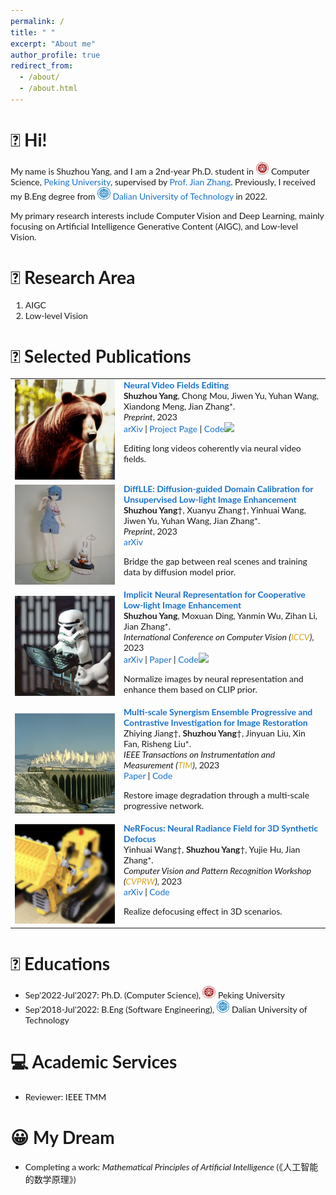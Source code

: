 ```yaml
---
permalink: /
title: " "
excerpt: "About me"
author_profile: true
redirect_from: 
  - /about/
  - /about.html
---
```


# 👋 Hi!
My name is Shuzhou Yang, and I am a 2nd-year Ph.D. student in <img src="/files/PKU.png" alt="PKU" width="20.842" height="20"> Computer Science, [Peking University](https://www.pku.edu.cn/), supervised by [Prof. Jian Zhang](https://jianzhang.tech/). Previously, I received my B.Eng degree from <img src="/files/DLUT.png" alt="DLUT" width="20.842" height="20"> [Dalian University of Technology](https://en.dlut.edu.cn/) in 2022.

My primary research interests include Computer Vision and Deep Learning, mainly focusing on Artificial Intelligence Generative Content (AIGC), and Low-level Vision.

# 📜 Research Area
1. AIGC
2. Low-level Vision

# 📝 Selected Publications
<style type="text/css">
    /* Color scheme stolen from Sergey Karayev */
    a {
    color: #1772d0;
    text-decoration:none !important;
    }
    a:focus, a:hover {
    color: #f09228;
    text-decoration:none !important;
    }
    table,td,th,tr{
    	border:none !important;
    }
    body,td,th,tr,p,a {
    font-family: 'Lato', Verdana, Helvetica, sans-serif;
    font-size: 14px
    }
    strong {
    font-family: 'Lato', Verdana, Helvetica, sans-serif;
    font-size: 14px;
    }
    heading {
    font-family: 'Lato', Verdana, Helvetica, sans-serif;
    font-size: 22px;
    }
    papertitle {
    font-family: 'Lato', Verdana, Helvetica, sans-serif;
    font-size: 14px;
    font-weight: 700
    }
    papertitle_just {
    font-family: 'Lato', Verdana, Helvetica, sans-serif;
    font-size: 14px;
    font-weight: 700;
    text-align: justify
    }
    name {
    font-family: 'Lato', Verdana, Helvetica, sans-serif;
    font-size: 32px;
    }
    .one
    {
    width: 160px;
    height: 160px;
    position: relative;
    }
    .two
    {
    width: 160px;
    height: 160px;
    position: absolute;
    transition: opacity .2s ease-in-out;
    -moz-transition: opacity .2s ease-in-out;
    -webkit-transition: opacity .2s ease-in-out;
    }
    .fade {
     transition: opacity .2s ease-in-out;
     -moz-transition: opacity .2s ease-in-out;
     -webkit-transition: opacity .2s ease-in-out;
    }
    span.highlight {
        background-color: #ffffd0;
    }
</style>
<!-- ################################  CONTENT START  ##################################################-->
<table width="100%" align="center" border="0" cellspacing="0" cellpadding="10">
<tbody>
<!-- ###################################################################################################-->
<tr onmouseout="nvedit_stop()" onmouseover="nvedit_start()" >
<td width="20%">
<div class="one">
<div class="two" id = 'nvedit_image'><img src='./files/nvedit_after.gif'></div>
<img src='./files/nvedit_before.gif'>
</div>
<script type="text/javascript">
function nvedit_start() {
document.getElementById('nvedit_image').style.opacity = "1";
}
function nvedit_stop() {
document.getElementById('nvedit_image').style.opacity = "0";
}
nvedit_stop()
</script>
</td>
<td valign="top" width="80%">
  <a href="https://arxiv.org/abs/2312.08882">
    <papertitle_just>Neural Video Fields Editing</papertitle_just>     
  </a>
  <br>
  <strong>Shuzhou Yang</strong>, Chong Mou, Jiwen Yu, Yuhan Wang, Xiandong Meng, Jian Zhang*.
  <br>
<em>Preprint</em>, 2023 <br>
<a href="https://arxiv.org/abs/2312.08882">arXiv</a>
|
<a href="https://nvedit.github.io/">Project Page</a>
|
<a href="https://github.com/Ysz2022/NVEdit">Code<img src="https://img.shields.io/github/stars/Ysz2022/NVEdit?style=social&label=Stars"></a>
<p></p>
<p>Editing long videos coherently via neural video fields.</p>
</td>
</tr>
<!-- ###################################################################################################-->
  
<!-- ###################################################################################################-->
<tr onmouseout="difflle_stop()" onmouseover="difflle_start()" >
<td width="20%">
<div class="one">
<div class="two" id = 'difflle_image'><img src='./files/difflle_after.png'></div>
<img src='./files/difflle_before.png'>
</div>
<script type="text/javascript">
function difflle_start() {
document.getElementById('difflle_image').style.opacity = "1";
}
function difflle_stop() {
document.getElementById('difflle_image').style.opacity = "0";
}
difflle_stop()
</script>
</td>
<td valign="top" width="80%">
  <a href="https://arxiv.org/abs/2308.09279">
    <papertitle_just>DiffLLE: Diffusion-guided Domain Calibration for Unsupervised Low-light Image Enhancement</papertitle_just>     
  </a>
  <br>
  <strong>Shuzhou Yang</strong>†, Xuanyu Zhang†, Yinhuai Wang, Jiwen Yu, Yuhan Wang, Jian Zhang*.
  <br>
<em>Preprint</em>, 2023 <br>
<a href="https://arxiv.org/abs/2308.09279">arXiv</a>
<p></p>
<p>Bridge the gap between real scenes and training data by diffusion model prior.</p>
</td>
</tr>
<!-- ###################################################################################################-->

<!-- ###################################################################################################-->
<tr onmouseout="nerco_stop()" onmouseover="nerco_start()" >
<td width="20%">
<div class="one">
<div class="two" id = 'nerco_image'><img src='./files/nerco_after.png'></div>
<img src='./files/nerco_before.png'>
</div>
<script type="text/javascript">
function nerco_start() {
document.getElementById('nerco_image').style.opacity = "1";
}
function nerco_stop() {
document.getElementById('nerco_image').style.opacity = "0";
}
nerco_stop()
</script>
</td>
<td valign="top" width="80%">
  <a href="https://openaccess.thecvf.com/content/ICCV2023/html/Yang_Implicit_Neural_Representation_for_Cooperative_Low-light_Image_Enhancement_ICCV_2023_paper.html">
    <papertitle_just>Implicit Neural Representation for Cooperative Low-light Image Enhancement</papertitle_just>     
  </a>
  <br>
  <strong>Shuzhou Yang</strong>, Moxuan Ding, Yanmin Wu, Zihan Li, Jian Zhang*.
  <br>
<em>International Conference on Computer Vision (<font color=GoldenRod>ICCV</font>)</em>, 2023 <br>
<a href="https://arxiv.org/abs/2303.11722">arXiv</a>
|
<a href="https://openaccess.thecvf.com/content/ICCV2023/html/Yang_Implicit_Neural_Representation_for_Cooperative_Low-light_Image_Enhancement_ICCV_2023_paper.html">Paper</a>
|
<a href="https://github.com/Ysz2022/NeRCo">Code<img src="https://img.shields.io/github/stars/Ysz2022/NeRCo?style=social&label=Stars"></a>
<p></p>
<p>Normalize images by neural representation and enhance them based on CLIP prior.</p>
</td>
</tr>
<!-- ###################################################################################################-->

<!-- ###################################################################################################-->
<tr onmouseout="sepc_stop()" onmouseover="sepc_start()" >
<td width="20%">
<div class="one">
<div class="two" id = 'sepc_image'><img src='./files/sepc_after.png'></div>
<img src='./files/sepc_before.png'>
</div>
<script type="text/javascript">
function sepc_start() {
document.getElementById('sepc_image').style.opacity = "1";
}
function sepc_stop() {
document.getElementById('sepc_image').style.opacity = "0";
}
sepc_stop()
</script>
</td>
<td valign="top" width="80%">
  <a href="https://ieeexplore.ieee.org/document/10363208">
    <papertitle_just>Multi-scale Synergism Ensemble Progressive and Contrastive Investigation for Image Restoration</papertitle_just>     
  </a>
  <br>
  Zhiying Jiang†, <strong>Shuzhou Yang</strong>†, Jinyuan Liu, Xin Fan, Risheng Liu*.
  <br>
<em>IEEE Transactions on Instrumentation and Measurement (<font color=GoldenRod>TIM</font>)</em>, 2023 <br>
<a href="https://ieeexplore.ieee.org/document/10363208">Paper</a>
|
<a href="https://github.com/Ysz2022/SEPC">Code</a>
<p></p>
<p>Restore image degradation through a multi-scale progressive network.</p>
</td>
</tr>
<!-- ###################################################################################################-->

<!-- ###################################################################################################-->
<tr onmouseout="nerfocus_stop()" onmouseover="nerfocus_start()" >
<td width="20%">
<div class="one">
<div class="two" id = 'nerfocus_image'><img src='./files/nerfocus_after.png'></div>
<img src='./files/nerfocus_before.png'>
</div>
<script type="text/javascript">
function nerfocus_start() {
document.getElementById('nerfocus_image').style.opacity = "1";
}
function nerfocus_stop() {
document.getElementById('nerfocus_image').style.opacity = "0";
}
nerfocus_stop()
</script>
</td>
<td valign="top" width="80%">
  <a href="https://arxiv.org/abs/2203.05189">
    <papertitle_just>NeRFocus: Neural Radiance Field for 3D Synthetic Defocus</papertitle_just>     
  </a>
  <br>
  Yinhuai Wang†, <strong>Shuzhou Yang</strong>†, Yujie Hu, Jian Zhang*.
  <br>
<em>Computer Vision and Pattern Recognition Workshop (<font color=GoldenRod>CVPRW</font>)</em>, 2023 <br>
<a href="https://arxiv.org/abs/2203.05189">arXiv</a>
|
<a href="https://github.com/wyhuai/NeRFocus">Code</a>
<p></p>
<p>Realize defocusing effect in 3D scenarios.</p>
</td>
</tr>
<!-- ###################################################################################################-->
</tbody></table>


# 🏫 Educations
- Sep'2022-Jul'2027: Ph.D. (Computer Science), <img src="/files/PKU.png" alt="PKU" width="20.842" height="20"> Peking University
- Sep'2018-Jul'2022: B.Eng (Software Engineering), <img src="/files/DLUT.png" alt="DLUT" width="20.842" height="20"> Dalian University of Technology


# 💻 Academic Services
- Reviewer: IEEE TMM

# 😀 My Dream
- Completing a work: *Mathematical Principles of Artificial Intelligence* (《人工智能的数学原理》)
